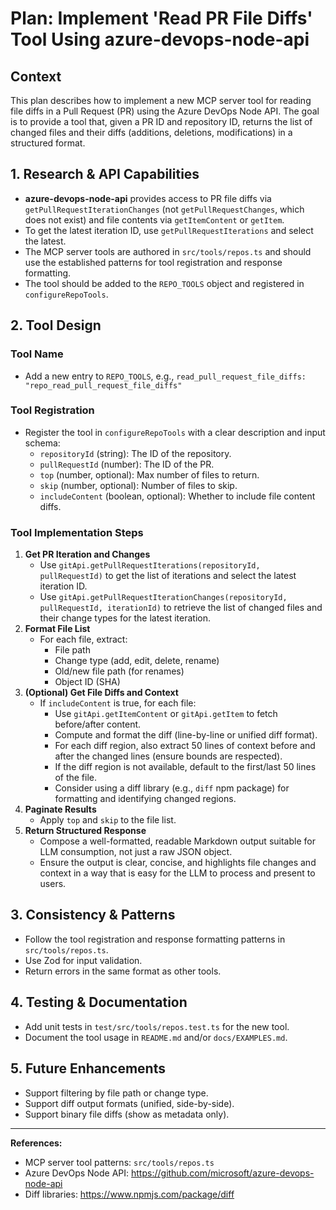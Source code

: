 # Plan: Implement 'Read PR File Diffs' Tool Using azure-devops-node-api

## Context
This plan describes how to implement a new MCP server tool for reading file diffs in a Pull Request (PR) using the Azure DevOps Node API. The goal is to provide a tool that, given a PR ID and repository ID, returns the list of changed files and their diffs (additions, deletions, modifications) in a structured format.

## 1. Research & API Capabilities
- **azure-devops-node-api** provides access to PR file diffs via `getPullRequestIterationChanges` (not `getPullRequestChanges`, which does not exist) and file contents via `getItemContent` or `getItem`.
- To get the latest iteration ID, use `getPullRequestIterations` and select the latest.
- The MCP server tools are authored in `src/tools/repos.ts` and should use the established patterns for tool registration and response formatting.
- The tool should be added to the `REPO_TOOLS` object and registered in `configureRepoTools`.

## 2. Tool Design
### Tool Name
- Add a new entry to `REPO_TOOLS`, e.g., `read_pull_request_file_diffs: "repo_read_pull_request_file_diffs"`

### Tool Registration
- Register the tool in `configureRepoTools` with a clear description and input schema:
  - `repositoryId` (string): The ID of the repository.
  - `pullRequestId` (number): The ID of the PR.
  - `top` (number, optional): Max number of files to return.
  - `skip` (number, optional): Number of files to skip.
  - `includeContent` (boolean, optional): Whether to include file content diffs.

### Tool Implementation Steps
1. **Get PR Iteration and Changes**
   - Use `gitApi.getPullRequestIterations(repositoryId, pullRequestId)` to get the list of iterations and select the latest iteration ID.
   - Use `gitApi.getPullRequestIterationChanges(repositoryId, pullRequestId, iterationId)` to retrieve the list of changed files and their change types for the latest iteration.
2. **Format File List**
   - For each file, extract:
     - File path
     - Change type (add, edit, delete, rename)
     - Old/new file path (for renames)
     - Object ID (SHA)
3. **(Optional) Get File Diffs and Context**
   - If `includeContent` is true, for each file:
     - Use `gitApi.getItemContent` or `gitApi.getItem` to fetch before/after content.
     - Compute and format the diff (line-by-line or unified diff format).
     - For each diff region, also extract 50 lines of context before and after the changed lines (ensure bounds are respected).
     - If the diff region is not available, default to the first/last 50 lines of the file.
     - Consider using a diff library (e.g., `diff` npm package) for formatting and identifying changed regions.
4. **Paginate Results**
   - Apply `top` and `skip` to the file list.
5. **Return Structured Response**
   - Compose a well-formatted, readable Markdown output suitable for LLM consumption, not just a raw JSON object.
   - Ensure the output is clear, concise, and highlights file changes and context in a way that is easy for the LLM to process and present to users.

## 3. Consistency & Patterns
- Follow the tool registration and response formatting patterns in `src/tools/repos.ts`.
- Use Zod for input validation.
- Return errors in the same format as other tools.

## 4. Testing & Documentation
- Add unit tests in `test/src/tools/repos.test.ts` for the new tool.
- Document the tool usage in `README.md` and/or `docs/EXAMPLES.md`.

## 5. Future Enhancements
- Support filtering by file path or change type.
- Support diff output formats (unified, side-by-side).
- Support binary file diffs (show as metadata only).

---
**References:**
- MCP server tool patterns: `src/tools/repos.ts`
- Azure DevOps Node API: https://github.com/microsoft/azure-devops-node-api
- Diff libraries: https://www.npmjs.com/package/diff
